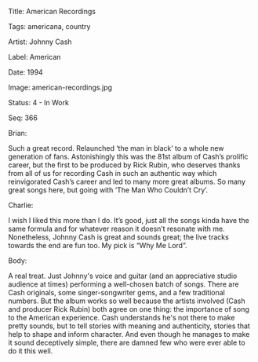 Title:  American Recordings

Tags:   americana, country

Artist: Johnny Cash

Label:  American

Date:   1994

Image:  american-recordings.jpg

Status: 4 - In Work

Seq:    366

Brian: 

Such a great record. Relaunched ‘the man in black’ to a whole new generation of fans. Astonishingly this was the 81st album of Cash’s prolific career, but the first to be produced by Rick Rubin, who deserves thanks from all of us for recording Cash in such an authentic way which reinvigorated Cash’s career and led to many more great albums. So many great songs here, but going with ‘The Man Who Couldn’t Cry’. 


Charlie: 

I wish I liked this more than I do. It’s good, just all the songs kinda have the same formula and for whatever reason it doesn’t resonate with me. Nonetheless, Johnny Cash is great and sounds great; the live tracks towards the end are fun too. My pick is “Why Me Lord”. 


Body: 

A real treat. Just Johnny's voice and guitar (and an appreciative studio audience at times) performing a well-chosen batch of songs. There are Cash originals, some singer-songwriter gems, and a few traditional numbers. But the album works so well because the artists involved (Cash and producer Rick Rubin) both agree on one thing: the importance of song to the American experience. Cash understands he's not there to make pretty sounds, but to tell stories with meaning and authenticity, stories that help to shape and inform character. And even though he manages to make it sound deceptively simple, there are damned few who were ever able to do it this well. 
